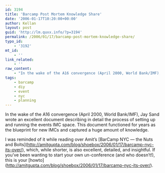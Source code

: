```yaml
---
id: 3194
title: 'Barcamp Post Mortem Knowledge Share'
date: '2006-01-17T10:20:00+00:00'
author: Kellan
layout: post
guid: 'http://lm.quxx.info/?p=3194'
permalink: /2006/01/17/barcamp-post-mortem-knowledge-share/
typo_id:
    - '3192'
mt_id:
    - ''
link_related:
    - ''
raw_content:
    - "In the wake of the A16 convergence (April 2000, World Bank/IMF), Jay Sand wrote an excellent document describing in detail the process of setting up and running the events IMC space.  This document functioned for years as the blueprint for new IMCs and captured a huge amount of knowledge.\r\n\r\nI was reminded of it while reading over Amit\\'s [BarCamp NYC — the Nuts and Bolts](http://amitgupta.com/blog/shoebox/2006/01/17/barcamp-nyc-its-over/), which, while shorter, is also excellent, detailed, and insightful.  If you\\'ve been wanting to start your own un-conference (and who doesn\\'t!), this is your [howto](http://amitgupta.com/blog/shoebox/2006/01/17/barcamp-nyc-its-over/)."
tags:
    - barcamp
    - diy
    - event
    - nyc
    - planning
---
```


In the wake of the A16 convergence (April 2000, World Bank/IMF), Jay Sand wrote an excellent document describing in detail the process of setting up and running the events IMC space. This document functioned for years as the blueprint for new IMCs and captured a huge amount of knowledge.

I was reminded of it while reading over Amit’s \[BarCamp NYC — the Nuts and Bolts\](http://amitgupta.com/blog/shoebox/2006/01/17/barcamp-nyc-its-over/), which, while shorter, is also excellent, detailed, and insightful. If you’ve been wanting to start your own un-conference (and who doesn’t!), this is your \[howto\](http://amitgupta.com/blog/shoebox/2006/01/17/barcamp-nyc-its-over/).